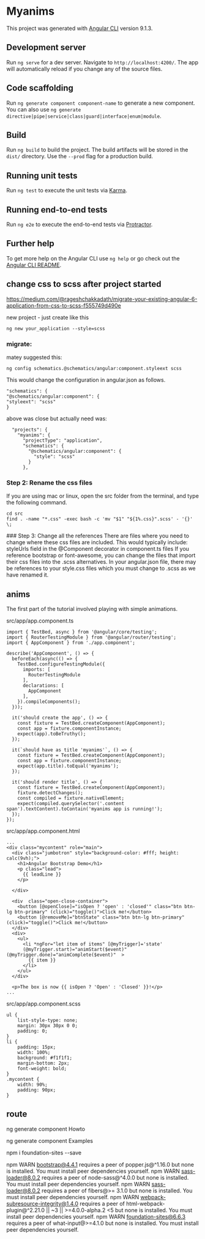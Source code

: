 # Myanims

This project was generated with [Angular CLI](https://github.com/angular/angular-cli) version 9.1.3.

## Development server

Run `ng serve` for a dev server. Navigate to `http://localhost:4200/`. The app will automatically reload if you change any of the source files.

## Code scaffolding

Run `ng generate component component-name` to generate a new component. You can also use `ng generate directive|pipe|service|class|guard|interface|enum|module`.

## Build

Run `ng build` to build the project. The build artifacts will be stored in the `dist/` directory. Use the `--prod` flag for a production build.

## Running unit tests

Run `ng test` to execute the unit tests via [Karma](https://karma-runner.github.io).

## Running end-to-end tests

Run `ng e2e` to execute the end-to-end tests via [Protractor](http://www.protractortest.org/).

## Further help

To get more help on the Angular CLI use `ng help` or go check out the [Angular CLI README](https://github.com/angular/angular-cli/blob/master/README.md).

## change css to scss after project started

https://medium.com/@rageshchakkadath/migrate-your-existing-angular-6-application-from-css-to-scss-f555749d490e

new project - just create like this

```
ng new your_application --style=scss
```

### migrate:

matey suggested this:
```
ng config schematics.@schematics/angular:component.styleext scss
```
This would change the configuration in angular.json as follows.
```
"schematics": {
"@schematics/angular:component": {
"styleext": "scss"
}
```

above was close but actually need was:
```
  "projects": {
    "myanims": {
      "projectType": "application",
      "schematics": {
        "@schematics/angular:component": {
          "style": "scss"
        }
      },
```

### Step 2: Rename the css files
If you are using mac or linux, open the src folder from the terminal, and type the following command.

```
cd src
find . -name "*.css" -exec bash -c 'mv "$1" "${1%.css}".scss' - '{}' \;
```

### Step 3: Change all the references
There are files where you need to change where these css files are included. This would typically include:
styleUrls field in the @Component decorator in component.ts files
If you reference bootstrap or font-awesome, you can change the files that import their css files into the .scss alternatives.
In your angular.json file, there may be references to your style.css files which you must change to .scss as we have renamed it.


## anims

The first part of the tutorial involved playing with simple animations.

src/app/app.component.ts
```
import { TestBed, async } from '@angular/core/testing';
import { RouterTestingModule } from '@angular/router/testing';
import { AppComponent } from './app.component';

describe('AppComponent', () => {
  beforeEach(async(() => {
    TestBed.configureTestingModule({
      imports: [
        RouterTestingModule
      ],
      declarations: [
        AppComponent
      ],
    }).compileComponents();
  }));

  it('should create the app', () => {
    const fixture = TestBed.createComponent(AppComponent);
    const app = fixture.componentInstance;
    expect(app).toBeTruthy();
  });

  it(`should have as title 'myanims'`, () => {
    const fixture = TestBed.createComponent(AppComponent);
    const app = fixture.componentInstance;
    expect(app.title).toEqual('myanims');
  });

  it('should render title', () => {
    const fixture = TestBed.createComponent(AppComponent);
    fixture.detectChanges();
    const compiled = fixture.nativeElement;
    expect(compiled.querySelector('.content span').textContent).toContain('myanims app is running!');
  });
});
```

src/app/app.component.html
```
...
<div class="mycontent" role="main">
  <div class="jumbotron" style="background-color: #fff; height: calc(9vh);">
    <h1>Angular Bootstrap Demo</h1>
    <p class="lead">
      {{ leadLine }}
    </p>

  </div>

  <div  class="open-close-container">
    <button [@openClose]="isOpen ? 'open' : 'closed'" class="btn btn-lg btn-primary" (click)="toggle()">Click me!</button>
    <button [@removeMe]="btnState" class="btn btn-lg btn-primary" (click)="toggle()">Click me!</button>
  </div>
  <div>
    <ul>
      <li *ngFor="let item of items" [@myTrigger]='state' 
      (@myTrigger.start)="animStart($event)" (@myTrigger.done)="animComplete($event)"  >
        {{ item }}        
      </li>
    </ul>
  </div>

  <p>The box is now {{ isOpen ? 'Open' : 'Closed' }}!</p>
...
```

src/app/app.component.scss
```
ul {
    list-style-type: none;
    margin: 30px 30px 0 0;
    padding: 0;
}
li {
    padding: 15px;
    width: 100%;
    background: #f1f1f1;
    margin-bottom: 2px;
    font-weight: bold;
}
.mycontent {
    width: 90%;
    padding: 90px;
}
```

## route

ng generate component Howto

ng generate component Examples


npm i foundation-sites --save

npm WARN bootstrap@4.4.1 requires a peer of popper.js@^1.16.0 but none is installed. You must install peer dependencies yourself.
npm WARN sass-loader@8.0.2 requires a peer of node-sass@^4.0.0 but none is installed. You must install peer dependencies yourself.
npm WARN sass-loader@8.0.2 requires a peer of fibers@>= 3.1.0 but none is installed. You must install peer dependencies yourself.
npm WARN webpack-subresource-integrity@1.4.0 requires a peer of html-webpack-plugin@^2.21.0 || ~3 || >=4.0.0-alpha.2 <5 but none is installed. You must install peer dependencies yourself.
npm WARN foundation-sites@6.6.3 requires a peer of what-input@>=4.1.0 but none is installed. You must install peer dependencies yourself.


